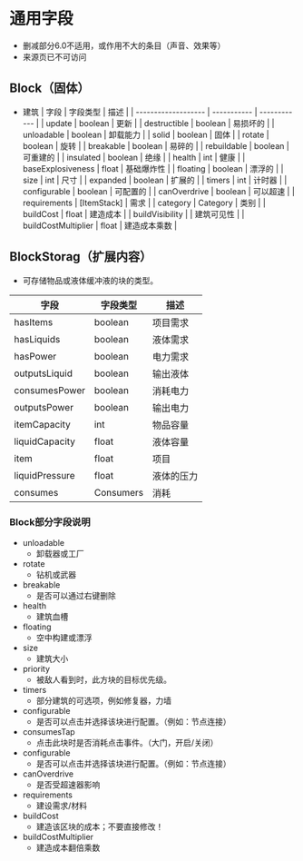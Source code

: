 ﻿# 通用字段
- 删减部分6.0不适用，或作用不大的条目（声音、效果等）
- 来源页已不可访问

## Block（固体）
- 建筑
| 字段                | 字段类型    | 描述         |
| ------------------- | ----------- | ------------ |
| update              | boolean     | 更新         |
| destructible        | boolean     | 易损坏的     |
| unloadable          | boolean     | 卸载能力     |
| solid               | boolean     | 固体         |
| rotate              | boolean     | 旋转         |
| breakable           | boolean     | 易碎的       |
| rebuildable         | boolean     | 可重建的     |
| insulated           | boolean     | 绝缘         |
| health              | int         | 健康         |
| baseExplosiveness   | float       | 基础爆炸性   |
| floating            | boolean     | 漂浮的       |
| size                | int         | 尺寸         |
| expanded            | boolean     | 扩展的       |
| timers              | int         | 计时器       |
| configurable        | boolean     | 可配置的     |
| canOverdrive        | boolean     | 可以超速     |
| requirements        | [ItemStack] | 需求         |
| category            | Category    | 类别         |
| buildCost           | float       | 建造成本     |
| buildVisibility     |             | 建筑可见性   |
| buildCostMultiplier | float       | 建造成本乘数 |

## BlockStorag（扩展内容）
- 可存储物品或液体缓冲液的块的类型。

| 字段           | 字段类型  | 描述       |
| -------------- | --------- | ---------- |
| hasItems       | boolean   | 项目需求   |
| hasLiquids     | boolean   | 液体需求   |
| hasPower       | boolean   | 电力需求   |
| outputsLiquid  | boolean   | 输出液体   |
| consumesPower  | boolean   | 消耗电力   |
| outputsPower   | boolean   | 输出电力   |
| itemCapacity   | int       | 物品容量   |
| liquidCapacity | float     | 液体容量   |
| item           | float     | 项目       |
| liquidPressure | float     | 液体的压力 |
| consumes       | Consumers | 消耗       |

### Block部分字段说明

- unloadable
	- 卸载器或工厂
- rotate
	- 钻机或武器
- breakable
	- 是否可以通过右键删除
- health
	- 建筑血槽
- floating
	- 空中构建或漂浮
- size
	- 建筑大小
- priority
	- 被敌人看到时，此方块的目标优先级。
- timers
	- 部分建筑的可选项，例如修复器，力墙
- configurable
	- 是否可以点击并选择该块进行配置。（例如：节点连接）
- consumesTap
	- 点击此块时是否消耗点击事件。（大门，开启/关闭）
- configurable
	- 是否可以点击并选择该块进行配置。（例如：节点连接）
- canOverdrive
	- 是否受超速器影响
- requirements
	- 建设需求/材料
- buildCost
	- 建造该区块的成本；不要直接修改！
- buildCostMultiplier
	- 建造成本翻倍乘数